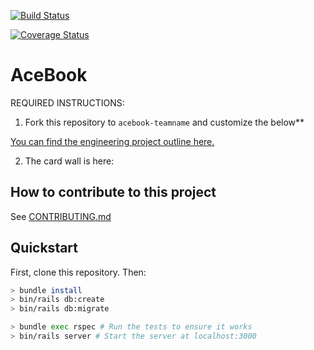 [![Build Status](https://travis-ci.org/darciew/acebook-rails-template.svg?branch=master)](https://travis-ci.org/darciew/acebook-rails-template)

[![Coverage Status](https://coveralls.io/repos/github/darciew/acebook-rails-template/badge.svg?branch=master)](https://coveralls.io/github/darciew/acebook-rails-template?branch=master)

# AceBook

REQUIRED INSTRUCTIONS:

1. Fork this repository to `acebook-teamname` and customize
the below**

[You can find the engineering project outline here.](https://github.com/makersacademy/course/tree/master/engineering_projects/rails)

2. The card wall is here: <please update>

## How to contribute to this project
See [CONTRIBUTING.md](CONTRIBUTING.md)

## Quickstart

First, clone this repository. Then:

```bash
> bundle install
> bin/rails db:create
> bin/rails db:migrate

> bundle exec rspec # Run the tests to ensure it works
> bin/rails server # Start the server at localhost:3000
```
